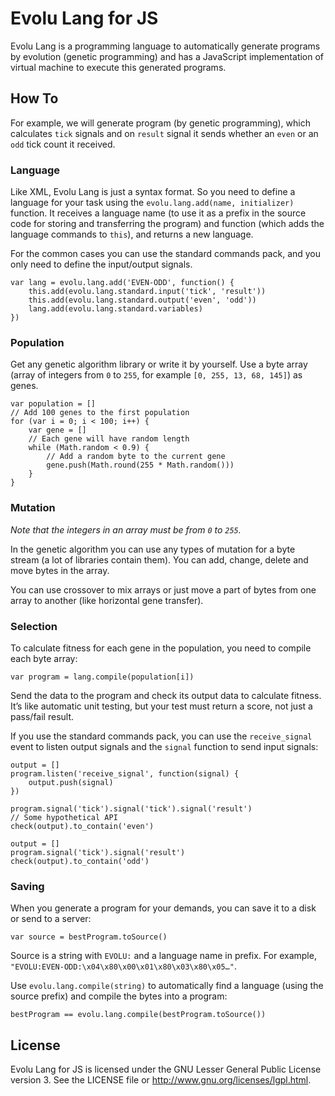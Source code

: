 # Evolu Lang for JS

Evolu Lang is a programming language to automatically generate programs by
evolution (genetic programming) and  has a JavaScript implementation of virtual
machine to execute this generated programs.

## How To

For example, we will generate program (by genetic programming), which calculates
`tick` signals and on `result` signal it sends whether an `even` or an `odd`
tick count it received.

### Language

Like XML, Evolu Lang is just a syntax format. So you need to define a language
for your task using the `evolu.lang.add(name, initializer)` function.
It receives a language name (to use it as a prefix in the source code for
storing and transferring the program) and function (which adds the language
commands to `this`), and returns a new language.

For the common cases you can use the standard commands pack, and you only need
to define the input/output signals.

    var lang = evolu.lang.add('EVEN-ODD', function() {
        this.add(evolu.lang.standard.input('tick', 'result'))
        this.add(evolu.lang.standard.output('even', 'odd'))
        lang.add(evolu.lang.standard.variables)
    })

### Population

Get any genetic algorithm library or write it by yourself. Use a byte array
(array of integers from `0` to `255`, for example `[0, 255, 13, 68, 145]`) as
genes.

    var population = []
    // Add 100 genes to the first population
    for (var i = 0; i < 100; i++) {
        var gene = []
        // Each gene will have random length
        while (Math.random < 0.9) {
            // Add a random byte to the current gene
            gene.push(Math.round(255 * Math.random()))
        }
    }

### Mutation

*Note that the integers in an array must be from `0` to `255`.*

In the genetic algorithm you can use any types of mutation for a byte stream
(a lot of libraries contain them). You can add, change, delete and
move bytes in the array.

You can use crossover to mix arrays or just move a part of bytes from one array
to another (like horizontal gene transfer).

### Selection

To calculate fitness for each gene in the population, you need to compile
each byte array:

    var program = lang.compile(population[i])

Send the data to the program and check its output data to calculate fitness.
It’s like automatic unit testing, but your test must return a score,
not just a pass/fail result.

If you use the standard commands pack, you can use the `receive_signal` event
to listen output signals and the `signal` function to send input signals:

    output = []
    program.listen('receive_signal', function(signal) {
        output.push(signal)
    })
    
    program.signal('tick').signal('tick').signal('result')
    // Some hypothetical API
    check(output).to_contain('even')
    
    output = []
    program.signal('tick').signal('result')
    check(output).to_contain('odd')

### Saving

When you generate a program for your demands, you can save it to a disk or send
to a server:

    var source = bestProgram.toSource()

Source is a string with `EVOLU:` and a language name in prefix. For example,
`"EVOLU:EVEN-ODD:\x04\x80\x00\x01\x80\x03\x80\x05…"`.

Use `evolu.lang.compile(string)` to automatically find a language (using the source
prefix) and compile the bytes into a program:

    bestProgram == evolu.lang.compile(bestProgram.toSource())

## License

Evolu Lang for JS is licensed under the GNU Lesser General Public License version 3.
See the LICENSE file or http://www.gnu.org/licenses/lgpl.html.
